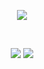 <p align="center">
<a href="https://www.postman.com/"><img src="https://assets.getpostman.com/common-share/postman-logo-horizontal-320x132.png" /></a>
</p>

<br/>

<p align="center">
  <img src="https://img.shields.io/badge/Postman_CLI-orange?style=plastic&logo=Postman&labelColor=black">
  <a href="https://www.linkedin.com/in/ajvsubotich/"><img src="https://img.shields.io/badge/LinkedIn-%230073b2?style=plastic&logo=LinkedIn&label=Alejandro%20Valdez&labelColor=black"></a>
</p>
<br>
<p>
</p>

